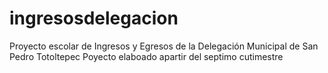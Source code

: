 ﻿# ingresosdelegacion
Proyecto escolar de Ingresos y Egresos de la Delegación Municipal de San Pedro Totoltepec
Poyecto elaboado apartir del septimo cutimestre